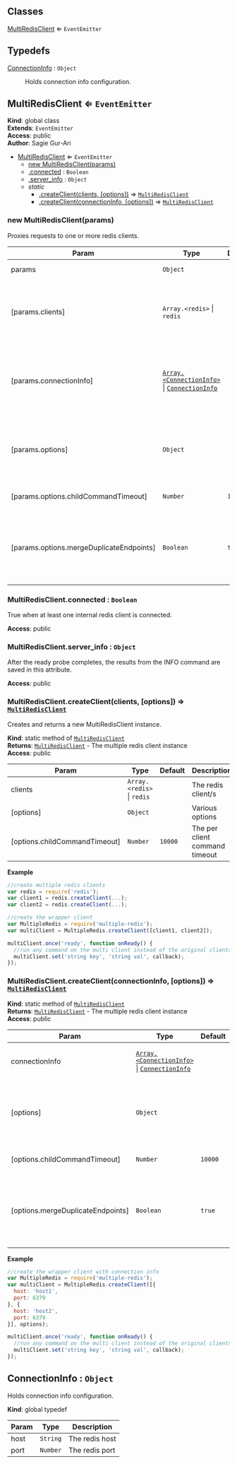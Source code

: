 ## Classes

<dl>
<dt><a href="#MultiRedisClient">MultiRedisClient</a> ⇐ <code>EventEmitter</code></dt>
<dd></dd>
</dl>

## Typedefs

<dl>
<dt><a href="#ConnectionInfo">ConnectionInfo</a> : <code>Object</code></dt>
<dd><p>Holds connection info configuration.</p>
</dd>
</dl>

<a name="MultiRedisClient"></a>

## MultiRedisClient ⇐ <code>EventEmitter</code>
**Kind**: global class  
**Extends**: <code>EventEmitter</code>  
**Access**: public  
**Author**: Sagie Gur-Ari  

* [MultiRedisClient](#MultiRedisClient) ⇐ <code>EventEmitter</code>
    * [new MultiRedisClient(params)](#new_MultiRedisClient_new)
    * [.connected](#MultiRedisClient.connected) : <code>Boolean</code>
    * [.server_info](#MultiRedisClient.server_info) : <code>Object</code>
    * _static_
        * [.createClient(clients, [options])](#MultiRedisClient.createClient) ⇒ [<code>MultiRedisClient</code>](#MultiRedisClient)
        * [.createClient(connectionInfo, [options])](#MultiRedisClient.createClient) ⇒ [<code>MultiRedisClient</code>](#MultiRedisClient)

<a name="new_MultiRedisClient_new"></a>

### new MultiRedisClient(params)
Proxies requests to one or more redis clients.


| Param | Type | Default | Description |
| --- | --- | --- | --- |
| params | <code>Object</code> |  | The client init params |
| [params.clients] | <code>Array.&lt;redis&gt;</code> \| <code>redis</code> |  | The redis client/s (if not provided, the connection info must be provided instead) |
| [params.connectionInfo] | [<code>Array.&lt;ConnectionInfo&gt;</code>](#ConnectionInfo) \| [<code>ConnectionInfo</code>](#ConnectionInfo) |  | The redis client/s connection info (if not provided, the redis clients must be provided) |
| [params.options] | <code>Object</code> |  | Used when this client creates the redis clients (see redis module for more details) |
| [params.options.childCommandTimeout] | <code>Number</code> | <code>10000</code> | The per client command timeout |
| [params.options.mergeDuplicateEndpoints] | <code>Boolean</code> | <code>true</code> | True to merge duplicate endpoint configurations and prevent needless redis client connections |

<a name="MultiRedisClient.connected"></a>

### MultiRedisClient.connected : <code>Boolean</code>
True when at least one internal redis client is connected.

**Access**: public  
<a name="MultiRedisClient.server_info"></a>

### MultiRedisClient.server_info : <code>Object</code>
After the ready probe completes, the results from the INFO command are saved in this attribute.

**Access**: public  
<a name="MultiRedisClient.createClient"></a>

### MultiRedisClient.createClient(clients, [options]) ⇒ [<code>MultiRedisClient</code>](#MultiRedisClient)
Creates and returns a new MultiRedisClient instance.

**Kind**: static method of [<code>MultiRedisClient</code>](#MultiRedisClient)  
**Returns**: [<code>MultiRedisClient</code>](#MultiRedisClient) - The multiple redis client instance  
**Access**: public  

| Param | Type | Default | Description |
| --- | --- | --- | --- |
| clients | <code>Array.&lt;redis&gt;</code> \| <code>redis</code> |  | The redis client/s |
| [options] | <code>Object</code> |  | Various options |
| [options.childCommandTimeout] | <code>Number</code> | <code>10000</code> | The per client command timeout |

**Example**  
```js
//create multiple redis clients
var redis = require('redis');
var client1 = redis.createClient(...);
var client2 = redis.createClient(...);

//create the wrapper client
var MultipleRedis = require('multiple-redis');
var multiClient = MultipleRedis.createClient([client1, client2]);

multiClient.once('ready', function onReady() {
  //run any command on the multi client instead of the original clients
  multiClient.set('string key', 'string val', callback);
});
```
<a name="MultiRedisClient.createClient"></a>

### MultiRedisClient.createClient(connectionInfo, [options]) ⇒ [<code>MultiRedisClient</code>](#MultiRedisClient)
**Kind**: static method of [<code>MultiRedisClient</code>](#MultiRedisClient)  
**Returns**: [<code>MultiRedisClient</code>](#MultiRedisClient) - The multiple redis client instance  
**Access**: public  

| Param | Type | Default | Description |
| --- | --- | --- | --- |
| connectionInfo | [<code>Array.&lt;ConnectionInfo&gt;</code>](#ConnectionInfo) \| [<code>ConnectionInfo</code>](#ConnectionInfo) |  | The redis client/s connection info |
| [options] | <code>Object</code> |  | Used when this client creates the redis clients (see redis module for more details) |
| [options.childCommandTimeout] | <code>Number</code> | <code>10000</code> | The per client command timeout |
| [options.mergeDuplicateEndpoints] | <code>Boolean</code> | <code>true</code> | True to merge duplicate endpoint configurations and prevent needless redis client connections |

**Example**  
```js
//create the wrapper client with connection info
var MultipleRedis = require('multiple-redis');
var multiClient = MultipleRedis.createClient([{
  host: 'host1',
  port: 6379
}, {
  host: 'host2',
  port: 6379
}], options);

multiClient.once('ready', function onReady() {
  //run any command on the multi client instead of the original clients
  multiClient.set('string key', 'string val', callback);
});
```
<a name="ConnectionInfo"></a>

## ConnectionInfo : <code>Object</code>
Holds connection info configuration.

**Kind**: global typedef  

| Param | Type | Description |
| --- | --- | --- |
| host | <code>String</code> | The redis host |
| port | <code>Number</code> | The redis port |


